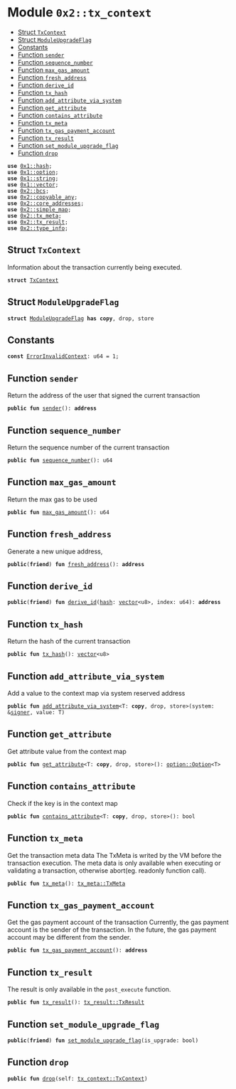
<a name="0x2_tx_context"></a>

# Module `0x2::tx_context`



-  [Struct `TxContext`](#0x2_tx_context_TxContext)
-  [Struct `ModuleUpgradeFlag`](#0x2_tx_context_ModuleUpgradeFlag)
-  [Constants](#@Constants_0)
-  [Function `sender`](#0x2_tx_context_sender)
-  [Function `sequence_number`](#0x2_tx_context_sequence_number)
-  [Function `max_gas_amount`](#0x2_tx_context_max_gas_amount)
-  [Function `fresh_address`](#0x2_tx_context_fresh_address)
-  [Function `derive_id`](#0x2_tx_context_derive_id)
-  [Function `tx_hash`](#0x2_tx_context_tx_hash)
-  [Function `add_attribute_via_system`](#0x2_tx_context_add_attribute_via_system)
-  [Function `get_attribute`](#0x2_tx_context_get_attribute)
-  [Function `contains_attribute`](#0x2_tx_context_contains_attribute)
-  [Function `tx_meta`](#0x2_tx_context_tx_meta)
-  [Function `tx_gas_payment_account`](#0x2_tx_context_tx_gas_payment_account)
-  [Function `tx_result`](#0x2_tx_context_tx_result)
-  [Function `set_module_upgrade_flag`](#0x2_tx_context_set_module_upgrade_flag)
-  [Function `drop`](#0x2_tx_context_drop)


<pre><code><b>use</b> <a href="">0x1::hash</a>;
<b>use</b> <a href="">0x1::option</a>;
<b>use</b> <a href="">0x1::string</a>;
<b>use</b> <a href="">0x1::vector</a>;
<b>use</b> <a href="bcs.md#0x2_bcs">0x2::bcs</a>;
<b>use</b> <a href="copyable_any.md#0x2_copyable_any">0x2::copyable_any</a>;
<b>use</b> <a href="core_addresses.md#0x2_core_addresses">0x2::core_addresses</a>;
<b>use</b> <a href="simple_map.md#0x2_simple_map">0x2::simple_map</a>;
<b>use</b> <a href="tx_meta.md#0x2_tx_meta">0x2::tx_meta</a>;
<b>use</b> <a href="tx_result.md#0x2_tx_result">0x2::tx_result</a>;
<b>use</b> <a href="type_info.md#0x2_type_info">0x2::type_info</a>;
</code></pre>



<a name="0x2_tx_context_TxContext"></a>

## Struct `TxContext`

Information about the transaction currently being executed.


<pre><code><b>struct</b> <a href="tx_context.md#0x2_tx_context_TxContext">TxContext</a>
</code></pre>



<a name="0x2_tx_context_ModuleUpgradeFlag"></a>

## Struct `ModuleUpgradeFlag`



<pre><code><b>struct</b> <a href="tx_context.md#0x2_tx_context_ModuleUpgradeFlag">ModuleUpgradeFlag</a> <b>has</b> <b>copy</b>, drop, store
</code></pre>



<a name="@Constants_0"></a>

## Constants


<a name="0x2_tx_context_ErrorInvalidContext"></a>



<pre><code><b>const</b> <a href="tx_context.md#0x2_tx_context_ErrorInvalidContext">ErrorInvalidContext</a>: u64 = 1;
</code></pre>



<a name="0x2_tx_context_sender"></a>

## Function `sender`

Return the address of the user that signed the current transaction


<pre><code><b>public</b> <b>fun</b> <a href="tx_context.md#0x2_tx_context_sender">sender</a>(): <b>address</b>
</code></pre>



<a name="0x2_tx_context_sequence_number"></a>

## Function `sequence_number`

Return the sequence number of the current transaction


<pre><code><b>public</b> <b>fun</b> <a href="tx_context.md#0x2_tx_context_sequence_number">sequence_number</a>(): u64
</code></pre>



<a name="0x2_tx_context_max_gas_amount"></a>

## Function `max_gas_amount`

Return the max gas to be used


<pre><code><b>public</b> <b>fun</b> <a href="tx_context.md#0x2_tx_context_max_gas_amount">max_gas_amount</a>(): u64
</code></pre>



<a name="0x2_tx_context_fresh_address"></a>

## Function `fresh_address`

Generate a new unique address,


<pre><code><b>public</b>(<b>friend</b>) <b>fun</b> <a href="tx_context.md#0x2_tx_context_fresh_address">fresh_address</a>(): <b>address</b>
</code></pre>



<a name="0x2_tx_context_derive_id"></a>

## Function `derive_id`



<pre><code><b>public</b>(<b>friend</b>) <b>fun</b> <a href="tx_context.md#0x2_tx_context_derive_id">derive_id</a>(<a href="">hash</a>: <a href="">vector</a>&lt;u8&gt;, index: u64): <b>address</b>
</code></pre>



<a name="0x2_tx_context_tx_hash"></a>

## Function `tx_hash`

Return the hash of the current transaction


<pre><code><b>public</b> <b>fun</b> <a href="tx_context.md#0x2_tx_context_tx_hash">tx_hash</a>(): <a href="">vector</a>&lt;u8&gt;
</code></pre>



<a name="0x2_tx_context_add_attribute_via_system"></a>

## Function `add_attribute_via_system`

Add a value to the context map via system reserved address


<pre><code><b>public</b> <b>fun</b> <a href="tx_context.md#0x2_tx_context_add_attribute_via_system">add_attribute_via_system</a>&lt;T: <b>copy</b>, drop, store&gt;(system: &<a href="">signer</a>, value: T)
</code></pre>



<a name="0x2_tx_context_get_attribute"></a>

## Function `get_attribute`

Get attribute value from the context map


<pre><code><b>public</b> <b>fun</b> <a href="tx_context.md#0x2_tx_context_get_attribute">get_attribute</a>&lt;T: <b>copy</b>, drop, store&gt;(): <a href="_Option">option::Option</a>&lt;T&gt;
</code></pre>



<a name="0x2_tx_context_contains_attribute"></a>

## Function `contains_attribute`

Check if the key is in the context map


<pre><code><b>public</b> <b>fun</b> <a href="tx_context.md#0x2_tx_context_contains_attribute">contains_attribute</a>&lt;T: <b>copy</b>, drop, store&gt;(): bool
</code></pre>



<a name="0x2_tx_context_tx_meta"></a>

## Function `tx_meta`

Get the transaction meta data
The TxMeta is writed by the VM before the transaction execution.
The meta data is only available when executing or validating a transaction, otherwise abort(eg. readonly function call).


<pre><code><b>public</b> <b>fun</b> <a href="tx_meta.md#0x2_tx_meta">tx_meta</a>(): <a href="tx_meta.md#0x2_tx_meta_TxMeta">tx_meta::TxMeta</a>
</code></pre>



<a name="0x2_tx_context_tx_gas_payment_account"></a>

## Function `tx_gas_payment_account`

Get the gas payment account of the transaction
Currently, the gas payment account is the sender of the transaction.
In the future, the gas payment account may be different from the sender.


<pre><code><b>public</b> <b>fun</b> <a href="tx_context.md#0x2_tx_context_tx_gas_payment_account">tx_gas_payment_account</a>(): <b>address</b>
</code></pre>



<a name="0x2_tx_context_tx_result"></a>

## Function `tx_result`

The result is only available in the <code>post_execute</code> function.


<pre><code><b>public</b> <b>fun</b> <a href="tx_result.md#0x2_tx_result">tx_result</a>(): <a href="tx_result.md#0x2_tx_result_TxResult">tx_result::TxResult</a>
</code></pre>



<a name="0x2_tx_context_set_module_upgrade_flag"></a>

## Function `set_module_upgrade_flag`



<pre><code><b>public</b>(<b>friend</b>) <b>fun</b> <a href="tx_context.md#0x2_tx_context_set_module_upgrade_flag">set_module_upgrade_flag</a>(is_upgrade: bool)
</code></pre>



<a name="0x2_tx_context_drop"></a>

## Function `drop`



<pre><code><b>public</b> <b>fun</b> <a href="tx_context.md#0x2_tx_context_drop">drop</a>(self: <a href="tx_context.md#0x2_tx_context_TxContext">tx_context::TxContext</a>)
</code></pre>
